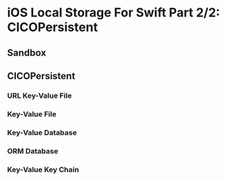 # iOS Local Storage For Swift Part 2/2: CICOPersistent

## Sandbox

## CICOPersistent

### URL Key-Value File

### Key-Value File

### Key-Value Database

### ORM Database

### Key-Value Key Chain